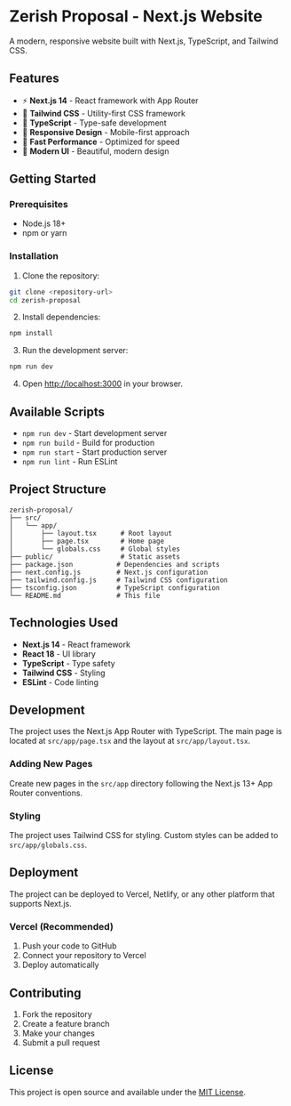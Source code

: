 # Zerish Proposal - Next.js Website

A modern, responsive website built with Next.js, TypeScript, and Tailwind CSS.

## Features

- ⚡ **Next.js 14** - React framework with App Router
- 🎨 **Tailwind CSS** - Utility-first CSS framework
- 🔧 **TypeScript** - Type-safe development
- 📱 **Responsive Design** - Mobile-first approach
- 🚀 **Fast Performance** - Optimized for speed
- 🎯 **Modern UI** - Beautiful, modern design

## Getting Started

### Prerequisites

- Node.js 18+ 
- npm or yarn

### Installation

1. Clone the repository:
```bash
git clone <repository-url>
cd zerish-proposal
```

2. Install dependencies:
```bash
npm install
```

3. Run the development server:
```bash
npm run dev
```

4. Open [http://localhost:3000](http://localhost:3000) in your browser.

## Available Scripts

- `npm run dev` - Start development server
- `npm run build` - Build for production
- `npm run start` - Start production server
- `npm run lint` - Run ESLint

## Project Structure

```
zerish-proposal/
├── src/
│   └── app/
│       ├── layout.tsx      # Root layout
│       ├── page.tsx        # Home page
│       └── globals.css     # Global styles
├── public/                 # Static assets
├── package.json           # Dependencies and scripts
├── next.config.js         # Next.js configuration
├── tailwind.config.js     # Tailwind CSS configuration
├── tsconfig.json          # TypeScript configuration
└── README.md              # This file
```

## Technologies Used

- **Next.js 14** - React framework
- **React 18** - UI library
- **TypeScript** - Type safety
- **Tailwind CSS** - Styling
- **ESLint** - Code linting

## Development

The project uses the Next.js App Router with TypeScript. The main page is located at `src/app/page.tsx` and the layout at `src/app/layout.tsx`.

### Adding New Pages

Create new pages in the `src/app` directory following the Next.js 13+ App Router conventions.

### Styling

The project uses Tailwind CSS for styling. Custom styles can be added to `src/app/globals.css`.

## Deployment

The project can be deployed to Vercel, Netlify, or any other platform that supports Next.js.

### Vercel (Recommended)

1. Push your code to GitHub
2. Connect your repository to Vercel
3. Deploy automatically

## Contributing

1. Fork the repository
2. Create a feature branch
3. Make your changes
4. Submit a pull request

## License

This project is open source and available under the [MIT License](LICENSE). 